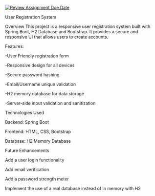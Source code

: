 [![Review Assignment Due Date](https://classroom.github.com/assets/deadline-readme-button-22041afd0340ce965d47ae6ef1cefeee28c7c493a6346c4f15d667ab976d596c.svg)](https://classroom.github.com/a/mwszR8OO)

User Registration System

Overview
This project is a responsive user registration system built with Spring Boot, H2 Database and Bootstrap. It provides a secure and responsive UI that allows users to create accounts.

Features:

-User Friendly registration form

-Responsive design for all devices

-Secure password hashing

-Email/Username unique validation

-H2 memory database for data storage

-Server-side input validation and sanitization 

Technologies Used

Backend: Spring Boot

Frontend: HTML, CSS, Bootstrap

Database: H2 Memory Database

Future Enhancements

Add a user login functionality

Add email verification

Add a password strength meter

Implement the use of a real database instead of in memory with H2
